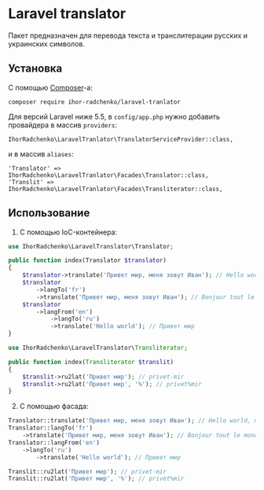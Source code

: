 # Laravel translator

Пакет предназначен для перевода текста и транслитерации русских и украинских символов.

## Установка
С помощью [Composer](https://getcomposer.org/)-а:
``` 
composer require ihor-radchenko/laravel-tranlator
```
Для версий Laravel ниже 5.5, в ```config/app.php``` нужно добавить провайдера в массив ```providers```:
```
IhorRadchenko\LaravelTranlator\TranslatorServiceProvider::class,
```
и в массив ```aliases```:
```
'Translator' => IhorRadchenko\LaravelTranlator\Facades\Translator::class,
'Translit' => IhorRadchenko\LaravelTranlator\Facades\Transliterator::class,
```
## Использование
1. С помощью IoC-контейнера:
```php
use IhorRadchenko\LaravelTranslator\Translator;

public function index(Translator $translator)
{
	$translator->translate('Привет мир, меня зовут Иван'); // Hello world, my name is Ivan
	$translator
		->langTo('fr')
	   	->translate('Привет мир, меня зовут Иван'); // Bonjour tout le monde, je m'appelle Ivan
	$translator
		->langFrom('en')
        	->langTo('ru')
        	->translate('Hello world'); // Привет мир
}
```
```php
use IhorRadchenko\LaravelTranslator\Transliterator;

public function index(Transliterator $translit)
{
	$translit->ru2lat('Привет мир'); // privet-mir
	$translit->ru2lat('Привет мир', '%'); // privet%mir
}
```
2. С помощью фасада:
```php
Translator::translate('Привет мир, меня зовут Иван'); // Hello world, my name is Ivan
Translator::langTo('fr')
	->translate('Привет мир, меня зовут Иван'); // Bonjour tout le monde, je m'appelle Ivan
Translator::langFrom('en')
	->langTo('ru')
    	->translate('Hello world'); // Привет мир
```
```php
Translit::ru2lat('Привет мир'); // privet-mir
Translit::ru2lat('Привет мир', '%'); // privet%mir
```
